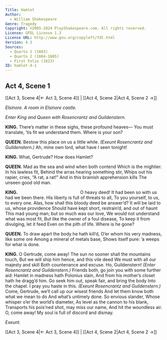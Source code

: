 ```yaml
---
Title: Hamlet
Author: 
  - William Shakespeare
Genre: Tragedy
Copyright: ©2005-2024 PlayShakespeare.com. All rights reserved.
License: GFDL License 1.3
License URL: http://www.gnu.org/copyleft/fdl.html
Version: 4.3
Sources:
  - Quarto 1 (1603)
  - Quarto 2 (1604-1605)
  - First Folio (1623)
ID: hamlet-4-1
---
```


## Act 4, Scene 1
[[Act 3, Scene 4|← Act 3, Scene 4]] | [[Act 4, Scene 2|Act 4, Scene 2 →]]

*Elsinore. A room in Elsinore castle.*

*Enter King and Queen with Rosencrantz and Guildenstern.*

**KING.**
There’s matter in these sighs, these profound heaves⁠—
You must translate, ’tis fit we understand them.
Where is your son?

**QUEEN.**
Bestow this place on us a little while.
*(Exeunt Rosencrantz and Guildenstern.)*
Ah, mine own lord, what have I seen tonight!

**KING.**
What, Gertrude? How does Hamlet?

**QUEEN.**
Mad as the sea and wind when both contend
Which is the mightier. In his lawless fit,
Behind the arras hearing something stir,
Whips out his rapier, cries, “A rat, a rat!”
And in this brainish apprehension kills
The unseen good old man.

**KING.**
              O heavy deed!
It had been so with us had we been there.
His liberty is full of threats to all,
To you yourself, to us, to every one.
Alas, how shall this bloody deed be answer’d?
It will be laid to us, whose providence
Should have kept short, restrain’d, and out of haunt
This mad young man; but so much was our love,
We would not understand what was most fit,
But like the owner of a foul disease,
To keep it from divulging, let it feed
Even on the pith of life. Where is he gone?

**QUEEN.**
To draw apart the body he hath kill’d,
O’er whom his very madness, like some ore
Among a mineral of metals base,
Shows itself pure: ’a weeps for what is done.

**KING.**
O Gertrude, come away!
The sun no sooner shall the mountains touch,
But we will ship him hence, and this vile deed
We must with all our majesty and skill
Both countenance and excuse. Ho, Guildenstern!
*(Enter Rosencrantz and Guildenstern.)*
Friends both, go join you with some further aid:
Hamlet in madness hath Polonius slain,
And from his mother’s closet hath he dragg’d him.
Go seek him out, speak fair, and bring the body
Into the chapel. I pray you haste in this.
*(Exeunt Rosencrantz and Guildenstern.)*
Come, Gertrude, we’ll call up our wisest friends
And let them know both what we mean to do
And what’s untimely done. So envious slander,
Whose whisper o’er the world’s diameter,
As level as the cannon to his blank,
Transports his pois’ned shot, may miss our name,
And hit the woundless air. O, come away!
My soul is full of discord and dismay.

*Exeunt.*

[[Act 3, Scene 4|← Act 3, Scene 4]] | [[Act 4, Scene 2|Act 4, Scene 2 →]]